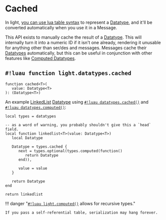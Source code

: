 # Cached

In light, [you can use lua table syntax](./tables/index.md) to represent a [Datatype](../index.md#what-is-a-datatype), and it'll be
converted automatically when you use it in a Message.

This API exists to manually cache the result of a [Datatype](../index.md#what-is-a-datatype). This will internally turn it into a numeric
ID if it isn't one already, rendering it unusable for anything other than ser/des and messages. Messages cache their
[Datatypes](../index.md#what-is-a-datatype) automatically, but this can be useful in conjunction with other features like
[Computed Datatypes](./computed.md).

## `#!luau function light.datatypes.cached`

```luau title='<!-- shared --> <!-- sync -->'
function cached<T>(
   value: Datatype<T>
): (Datatype<T>)
```

An example
<a href="https://en.wikipedia.org/wiki/Linked_list" target="_blank">LinkedList</a> [Datatype](../index.md#what-is-a-datatype)
using [`#!luau datatypes.cached()`](./cached.md) and [`#!luau datatypes.computed()`](./computed.md):

```luau title="linked_list.luau"
local types = datatypes

-- as a word of warning, you probably shouldn't give this a `head` field.
local function linkedlist<T>(value: Datatype<T>)
   local Datatype

   Datatype = types.cached {
      next = types.optional(types.computed(function()
         return Datatype
      end)),
      
      value = value
   }

   return Datatype
end

return linkedlist
```

!!! danger "[`#!luau light.computed()`](./computed.md) allows for recursive types."

    If you pass a self-referential table, serialization may hang forever.
